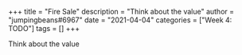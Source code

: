 +++
title = "Fire Sale"
description = "Think about the value"
author = "jumpingbeans#6967"
date = "2021-04-04"
categories = ["Week 4: TODO"]
tags = []
+++

Think about the value
